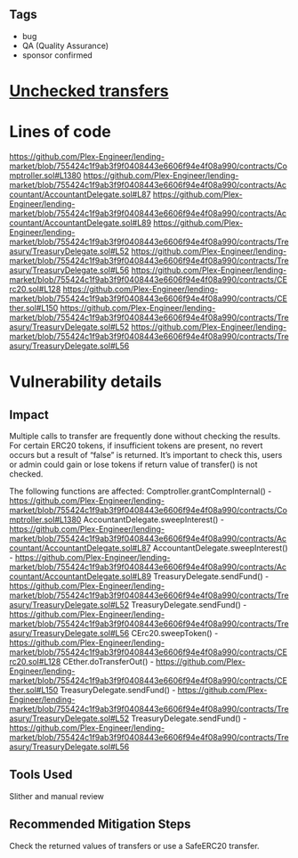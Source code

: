 ## Tags

- bug
- QA (Quality Assurance)
- sponsor confirmed

# [Unchecked transfers](https://github.com/code-423n4/2022-06-canto-findings/issues/126) 

# Lines of code

https://github.com/Plex-Engineer/lending-market/blob/755424c1f9ab3f9f0408443e6606f94e4f08a990/contracts/Comptroller.sol#L1380
https://github.com/Plex-Engineer/lending-market/blob/755424c1f9ab3f9f0408443e6606f94e4f08a990/contracts/Accountant/AccountantDelegate.sol#L87
https://github.com/Plex-Engineer/lending-market/blob/755424c1f9ab3f9f0408443e6606f94e4f08a990/contracts/Accountant/AccountantDelegate.sol#L89
https://github.com/Plex-Engineer/lending-market/blob/755424c1f9ab3f9f0408443e6606f94e4f08a990/contracts/Treasury/TreasuryDelegate.sol#L52
https://github.com/Plex-Engineer/lending-market/blob/755424c1f9ab3f9f0408443e6606f94e4f08a990/contracts/Treasury/TreasuryDelegate.sol#L56
https://github.com/Plex-Engineer/lending-market/blob/755424c1f9ab3f9f0408443e6606f94e4f08a990/contracts/CErc20.sol#L128
https://github.com/Plex-Engineer/lending-market/blob/755424c1f9ab3f9f0408443e6606f94e4f08a990/contracts/CEther.sol#L150
https://github.com/Plex-Engineer/lending-market/blob/755424c1f9ab3f9f0408443e6606f94e4f08a990/contracts/Treasury/TreasuryDelegate.sol#L52
https://github.com/Plex-Engineer/lending-market/blob/755424c1f9ab3f9f0408443e6606f94e4f08a990/contracts/Treasury/TreasuryDelegate.sol#L56


# Vulnerability details

## Impact
Multiple calls to transfer are frequently done without checking the results. For certain ERC20 tokens, if insufficient tokens are present, no revert occurs but a result of “false” is returned. It’s important to check this, users or admin could gain or lose tokens if return value of transfer() is not checked.

The following functions are affected:
Comptroller.grantCompInternal() - https://github.com/Plex-Engineer/lending-market/blob/755424c1f9ab3f9f0408443e6606f94e4f08a990/contracts/Comptroller.sol#L1380
AccountantDelegate.sweepInterest() - https://github.com/Plex-Engineer/lending-market/blob/755424c1f9ab3f9f0408443e6606f94e4f08a990/contracts/Accountant/AccountantDelegate.sol#L87
AccountantDelegate.sweepInterest() - https://github.com/Plex-Engineer/lending-market/blob/755424c1f9ab3f9f0408443e6606f94e4f08a990/contracts/Accountant/AccountantDelegate.sol#L89
TreasuryDelegate.sendFund() - https://github.com/Plex-Engineer/lending-market/blob/755424c1f9ab3f9f0408443e6606f94e4f08a990/contracts/Treasury/TreasuryDelegate.sol#L52
TreasuryDelegate.sendFund() - https://github.com/Plex-Engineer/lending-market/blob/755424c1f9ab3f9f0408443e6606f94e4f08a990/contracts/Treasury/TreasuryDelegate.sol#L56
CErc20.sweepToken() - https://github.com/Plex-Engineer/lending-market/blob/755424c1f9ab3f9f0408443e6606f94e4f08a990/contracts/CErc20.sol#L128
CEther.doTransferOut() - https://github.com/Plex-Engineer/lending-market/blob/755424c1f9ab3f9f0408443e6606f94e4f08a990/contracts/CEther.sol#L150
TreasuryDelegate.sendFund() - https://github.com/Plex-Engineer/lending-market/blob/755424c1f9ab3f9f0408443e6606f94e4f08a990/contracts/Treasury/TreasuryDelegate.sol#L52
TreasuryDelegate.sendFund() - https://github.com/Plex-Engineer/lending-market/blob/755424c1f9ab3f9f0408443e6606f94e4f08a990/contracts/Treasury/TreasuryDelegate.sol#L56

## Tools Used
Slither and manual review

## Recommended Mitigation Steps
Check the returned values of transfers or use a SafeERC20 transfer.


